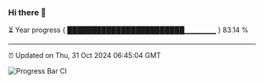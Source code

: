 ### Hi there 👋

⏳ Year progress { ████████████████████████▁▁▁▁▁▁ } 83.14 %

---

⏰ Updated on Thu, 31 Oct 2024 06:45:04 GMT

![Progress Bar CI](https://github.com/IshwaranRudhara/GIT-ACTION/workflows/Progress%20Bar%20CI/badge.svg)
